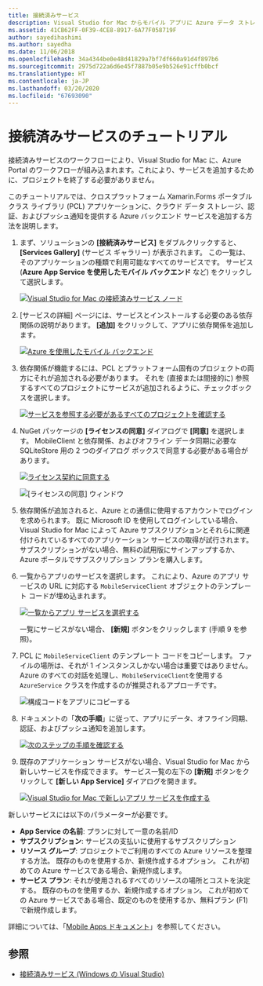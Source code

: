 ```yaml
---
title: 接続済みサービス
description: Visual Studio for Mac からモバイル アプリに Azure データ ストレージ、認証、およびプッシュ通知を追加する
ms.assetid: 41CB62FF-0F39-4CE8-8917-6A77F058719F
author: sayedihashimi
ms.author: sayedha
ms.date: 11/06/2018
ms.openlocfilehash: 34a4344be0e48d41829a7bf7df660a91d4f897b6
ms.sourcegitcommit: 2975d722a6d6e45f7887b05e9b526e91cffb0bcf
ms.translationtype: HT
ms.contentlocale: ja-JP
ms.lasthandoff: 03/20/2020
ms.locfileid: "67693090"
---
```

# <a name="connected-services-walkthrough"></a>接続済みサービスのチュートリアル

接続済みサービスのワークフローにより、Visual Studio for Mac に、Azure Portal のワークフローが組み込まれます。これにより、サービスを追加するために、プロジェクトを終了する必要がありません。

このチュートリアルでは、クロスプラットフォーム Xamarin.Forms ポータブル クラス ライブラリ (PCL) アプリケーションに、クラウド データ ストレージ、認証、およびプッシュ通知を提供する Azure バックエンド サービスを追加する方法を説明します。

1. まず、ソリューションの **[接続済みサービス]** をダブルクリックすると、 **[Services Gallery]** \(サービス ギャラリー\) が表示されます。
  この一覧は、そのアプリケーションの種類で利用可能なすべてのサービスです。 サービス (**Azure App Service を使用したモバイル バックエンド** など) をクリックして選択します。

    [![Visual Studio for Mac の接続済みサービス ノード](media/connected-services-image001-sml.png "Visual Studio for Mac の接続済みサービス ノード")](media/connected-services-image001.png#lightbox)

2. [サービスの詳細] ページには、サービスとインストールする必要のある依存関係の説明があります。
  **[追加]** をクリックして、アプリに依存関係を追加します。

    [![Azure を使用したモバイル バックエンド](media/connected-services-image002-sml.png "Azure を使用したモバイル バックエンド")](media/connected-services-image002.png#lightbox)

3. 依存関係が機能するには、PCL とプラットフォーム固有のプロジェクトの両方にそれが追加される必要があります。
  それを (直接または間接的に) 参照するすべてのプロジェクトにサービスが追加されるように、チェックボックスを選択します。

    [![サービスを参照する必要があるすべてのプロジェクトを確認する](media/connected-services-image003-sml.png "サービスを参照する必要があるすべてのプロジェクトを確認する")](media/connected-services-image003.png#lightbox)

4. NuGet パッケージの **[ライセンスの同意]** ダイアログで **[同意]** を選択します。
  MobileClient と依存関係、およびオフライン データ同期に必要な SQLiteStore 用の 2 つのダイアログ ボックスで同意する必要がある場合があります。

    [![ライセンス契約に同意する](media/connected-services-image004-sml.png "ライセンス契約に同意する")](media/connected-services-image004.png#lightbox)

    ![[ライセンスの同意] ウィンドウ](media/connected-services-image005.png "[ライセンスの同意] ウィンドウ")

5. 依存関係が追加されると、Azure との通信に使用するアカウントでログインを求められます。
  既に Microsoft ID を使用してログインしている場合、Visual Studio for Mac によって Azure サブスクリプションとそれらに関連付けられているすべてのアプリケーション サービスの取得が試行されます。 サブスクリプションがない場合、無料の試用版にサインアップするか、Azure ポータルでサブスクリプション プランを購入します。

6. 一覧からアプリのサービスを選択します。 これにより、Azure のアプリ サービスの URL に対応する `MobileServiceClient` オブジェクトのテンプレート コードが埋め込まれます。

    [![一覧からアプリ サービスを選択する](media/connected-services-image006-sml.png "一覧からアプリ サービスを選択する")](media/connected-services-image006.png#lightbox)

    一覧にサービスがない場合、 **[新規]** ボタンをクリックします (手順 9 を参照)。

7. PCL に `MobileServiceClient` のテンプレート コードをコピーします。 ファイルの場所は、それが 1 インスタンスしかない場合は重要ではありません。
  Azure のすべての対話を処理し、`MobileServiceClient`を使用する `AzureService` クラスを作成するのが推奨されるアプローチです。

    ![構成コードをアプリにコピーする](media/connected-services-image007.png "構成コードをアプリにコピーする")

8. ドキュメントの「**次の手順**」に従って、アプリにデータ、オフライン同期、認証、およびプッシュ通知を追加します。

    [![次のステップの手順を確認する](media/connected-services-image008-sml.png "次のステップの手順を確認する")](media/connected-services-image008.png#lightbox)

9. 既存のアプリケーション サービスがない場合、Visual Studio for Mac から新しいサービスを作成できます。
  サービス一覧の左下の **[新規]** ボタンをクリックして **[新しい App Service]** ダイアログを開きます。

    [![Visual Studio for Mac で新しいアプリ サービスを作成する](media/connected-services-image009-sml.png "Visual Studio for Mac で新しいアプリ サービスを作成する")](media/connected-services-image009.png#lightbox)

新しいサービスには以下のパラメーターが必要です。

- **App Service の名前**: プランに対して一意の名前/ID
- **サブスクリプション**: サービスの支払いに使用するサブスクリプション
- **リソース グループ**: プロジェクトでご利用のすべての Azure リソースを整理する方法。 既存のものを使用するか、新規作成するオプション。 これが初めての Azure サービスである場合、新規作成します。
- **サービス プラン**: それが使用されるすべてのリソースの場所とコストを決定する。 既存のものを使用するか、新規作成するオプション。 これが初めての Azure サービスである場合、既定のものを使用するか、無料プラン (F1) で新規作成します。

詳細については、「[Mobile Apps ドキュメント](/azure/app-service-mobile/)」を参照してください。

## <a name="see-also"></a>参照

- [接続済みサービス (Windows の Visual Studio)](/visualstudio/azure/vs-azure-tools-connected-services-storage)